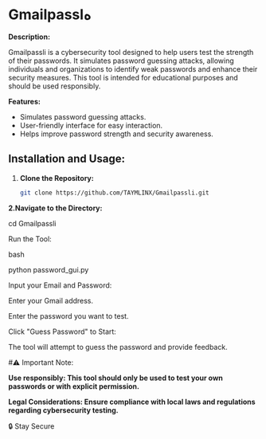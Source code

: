 # Gmailpasslه

**Description:**

Gmailpassli is a cybersecurity tool designed to help users test the strength of their passwords. It simulates password guessing attacks, allowing individuals and organizations to identify weak passwords and enhance their security measures. This tool is intended for educational purposes and should be used responsibly.

**Features:**
- Simulates password guessing attacks.
- User-friendly interface for easy interaction.
- Helps improve password strength and security awareness.

## Installation and Usage:

1. **Clone the Repository:**
   ```bash
   git clone https://github.com/TAYMLINX/Gmailpassli.git
**2.Navigate to the Directory:**

cd Gmailpassli

Run the Tool:

bash



python password_gui.py

Input your Email and Password:

Enter your Gmail address.

Enter the password you want to test.

Click "Guess Password" to Start:

The tool will attempt to guess the password and provide feedback.

#⚠️ Important Note:

**Use responsibly: This tool should only be used to test your own passwords or with explicit permission.**

**Legal Considerations: Ensure compliance with local laws and regulations regarding cybersecurity testing.**

🔒 Stay Secure
